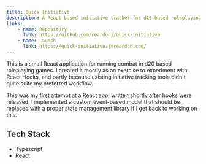 ```yaml
---
title: Quick Initiative
description: A React based initiative tracker for d20 based roleplaying games. 
links:
    - name: Repository
      link: https://github.com/reardonj/quick-initiative
    - name: Launch
      link: https://quick-initiative.jmreardon.com/
---
```


This is a small React application for running combat in d20 based roleplaying games. I created it mostly as an exercise to experiment with React Hooks, and partly because existing initiative tracking tools didn't quite suite my preferred workflow.

This was my first attempt at a React app, written shortly after hooks were released. I implemented a custom event-based model that should be replaced with a proper state management library if I get back to working on this.

## Tech Stack

- Typescript
- React
